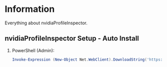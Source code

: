 # Information

Everything about nvidiaProfileInspector.

## nvidiaProfileInspector Setup - Auto Install

1. PowerShell (Admin):

   ```powershell
   Invoke-Expression (New-Object Net.WebClient).DownloadString('https://raw.githubusercontent.com/ByKsTv/Everything/main/Windows/nvidiaProfileInspector/Download.ps1')

   ```

